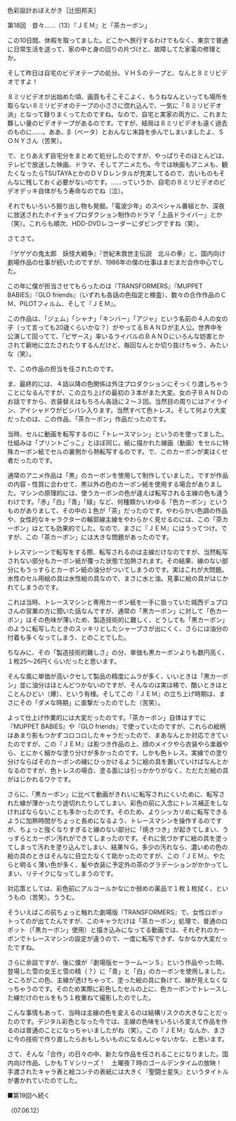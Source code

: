 <!-- source: http://web.archive.org/web/20250215190716/http://www.style.fm/as/05_column/tsujita/tsujita18.shtml -->

色彩設計おぼえがき［辻田邦夫］

第18回　昔々……（13）『ＪＥＭ』と「茶カーボン」

この10日間、休暇を取ってました。どこかへ旅行するわけでもなく、東京で普通に日常生活を送って、家の中と身の回りの片づけと、故障してた家電の修理とか。

そして昨日は自宅のビデオテープの処分。ＶＨＳのテープと、なんと８ミリビデオですよ！

８ミリビデオが出始めた頃、画質もそこそこよく、もうねなんといっても場所を取らない８ミリビデオのテープの小ささに惚れ込んで、一気に「８ミリビデオ派」となって録りまくってたのですね。なので、自宅と実家の両方に、これまた夥しい量のビデオテープがあるのです。ですが、結局は８ミリビデオも遠く過去のものに……。ああ、β（ベータ）とおんなじ末路を歩んでしまいましたよ、ＳＯＮＹさん（苦笑）。

で、とりあえず自宅分をまとめて処分したのですが、やっぱりそのほとんどは、テレビで放送した映画、ドラマ、そしてアニメたち。今では映画もアニメも、観たくなったらTSUTAYAとかのＤＶＤレンタルが充実してるので、古いものもそんなに残しておく必要がないのです。……っていうか、自宅の８ミリビデオのビデオデッキ自体がもう寿命なのでね（泣）。

それでもいろいろ掘り出し物も発掘。「電波少年」のスペシャル番組とか、深夜に放送されたホイチョイプロダクション制作のドラマ「上品ドライバー」とか（笑）。これらも順次、HDD-DVDレコーダーにダビングですね（笑）。

さてさて。

『ゲゲゲの鬼太郎　妖怪大戦争』『世紀末救世主伝説　北斗の拳』と、国内向け劇場作品の仕事が続いたのですが、1986年の僕の仕事はまだまだ合作中心でした。

この年に僕が担当させてもらったのは『TRANSFORMERS』『MUPPET BABIES』『GLO friends』（いずれも各話の色指定と検査）、数々の合作作品のＣＭ、PILOTフィルム、そして『ＪＥＭ』。

この作品は、「ジェム」「シャナ」「キンバー」「アジャ」という名前の４人の女の子（って言っても20歳くらいかな？）がやってるＢＡＮＤが主人公。世界中を公演して回ってて、「ピザース」率いるライバルのＢＡＮＤにいろんな妨害とかされて窮地に立たされたりするんだけど、毎回なんとか切り抜けちゃう、みたいな（笑）。

で、この作品の担当を任されたのです。

ま、最終的には、４話以降の色関係は外注プロダクションにそっくり渡しちゃうことになるんですが、この立ち上げの最初の３本がまた大変。女の子ＢＡＮＤのお話ですから、衣装替えはもちろん各話に２〜３回。当然目の周りにはアイライン、アイシャドウがビシバシ入ります。当然すべて色トレス。そして何より大変だったのは、この作品、「茶カーボン」作品だったのです。

当時、セルに動画を転写するのに「トレースマシン」というのを使ってました。仕組みは「プリントごっこ」とほぼ同じ。紙に描かれた線画（動画）をセルに特殊カーボン紙でセルの裏側から熱転写するのです。で、このカーボンが実はくせ者だったのです。

通常のアニメ作品は「黒」のカーボンを使用して制作していました。ですが作品の内容・性質に合わせて、黒以外の色のカーボン紙を使用する場合がありました。マシンの原理的には、使うカーボンの色が違えば転写される主線の色も違うわけです。「赤」「白」「青」「緑」など、何種類かいわゆる「色カーボン」というものがありまして、その中の１色が「茶」だったのです。やわらかい色調の作品や、女性的なキャラクターの輪郭線主線をやわらかく見せるのには、この「茶カーボン」はとても効果的でした。なので、まさに『ＪＥＭ』にはうってつけ。ですが、この「茶カーボン」には大きな問題があったのです。

トレスマシーンで転写をする際、転写されるのは主線だけなのですが、当然転写されない部分もカーボン紙が覆った状態で加熱されます。その結果、線のない部分にもうっすらとカーボン紙の油分がついてしまうのです。実はこれが大問題。水性のセル用絵の具は水性絵の具なので、まさに水と油。見事に絵の具がはじかれてしまうのです。

これは当時、トレースマシンと専用カーボン紙を一手に扱っていた城西デュプロさんの営業の方に聞いた話なんですが、通常の「黒カーボン」に対して「色カーボン」はその色味が薄いため、製造技術的に難しく、どうしても「黒カーボン」のように転写したときのスッキリとしたシャープさが出にくく、さらには油分の付着も多くなってしまう、とのことでした。

ちなみに、その「製造技術的難しさ」の分、単価も黒カーボンよりも数円高く、１枚25〜26円くらいだったと思います。

そんな風に単価が高いクセして製品の精度にムラが多く、いいときは「黒カーボン」並に油分はほとんどつかないのですが、そんなのは実は稀で、酷いときはとことんひどい（爆）、という有様。そしてこの『ＪＥＭ』の立ち上げ時期は、まさにその「ダメな時期」に直撃だったのでした（苦笑）。

よって仕上げ作業的には大変だったのです。「茶カーボン」自体はすでに『MUPPET BABIES』や『GLO friends』で使っていたのですが、これらの絵柄はあまり影もつかずコロコロしたキャラだったので、まあなんとか対応できていたのですが、この『ＪＥＭ』は影つき作品の上、顔のメイクやら衣装やら楽器やら、とにかく細かな塗り分けが多かったのです。しかも色トレス。実線での塗り分けならばそのカーボンの線にひっかけるように絵の具を置いていけばなんとかなるのですが、色トレスの場合、塗る面には引っかかりがなく、ただただ絵の具がはじかれるワケです。

さらに、「黒カーボン」に比べて動画がきれいに転写されにくいために、転写された線が薄かったり途切れたりしてしまい、彩色の前に入念にトレス補正をしなければならないことも多かったのです。そのため、よりシッカリめに転写できるように加熱時間がちょっと長めになるよう、トレースマシンを操作するのですが、ちょっと強くなりすぎると線のない部分に「焼きつき」が起きてしまい、うっすらとカーボン汚れができてしまったのです。それに気づかずに絵の具を塗ってしまって汚れを塗り込んでしまい、結果ＮＧ。多少の汚れなら、濃いめの色の絵の具のときはそんなに目立たなくて助かったのですが、この『ＪＥＭ』、やたらと明るく薄い色が多く、髪や衣装に予定外の茶のグラデーションがかかってしまい、リテイクになってしまうのです。

対応策としては、彩色前にアルコールかなにか弱めの薬品で１枚１枚拭く、というもの（苦笑）。ううむ。

そういえばこの前ちょっと触れた劇場版『TRANSFORMERS』で、女性ロボットってのが出てたんですが、このキャラだけは「茶カーボン」処理で、普通のロボット（「黒カーボン」使用）と描き込みになってる動画では、それぞれのカーボンでトレースマシンの設定が違うので、一度に転写できず、なかなか大変だったですね。

さらに余談ですが、後に僕が『劇場版セーラームーンＳ』という作品やった時、登場した雪の女王と雪の精（？）に「青」と「白」のカーボンを使用しました。ところがこの色、主線が透けちゃって、塗った絵の具に負けて、線が見えなくなっちゃうのです。そのため実際に彩色したセルの上に、色カーボンでトレースした線だけのセルをもう１枚重ねて撮影したのでした。

こんな事情もあって、当時は主線の色を変えるのは結構リスクの大きなことだったのです。デジタル彩色となった今では、主線の色味をいろいろ変えて作品を作るのは普通のことになっちゃいましたがね（笑）。この『ＪＥＭ』なんか、まさに今の技術で作り直したらおもしろいものになるんじゃないかな、と思います。

さて、そんな「合作」の日々の中、新たな作品を任されることになりました。国内向け作品、しかもＴＶシリーズ！　土曜夜７時のゴールデンタイムの放映！　手渡されたキャラ表と絵コンテの表紙には大きく『聖闘士星矢』というタイトルが書かれていたのでした。

■第19回へ続く

（07.06.12）
